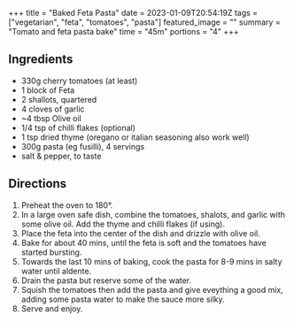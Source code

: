 +++
title = "Baked Feta Pasta"
date = 2023-01-09T20:54:19Z
tags = ["vegetarian", "feta", "tomatoes", "pasta"]
featured_image = ""
summary = "Tomato and feta pasta bake"
time = "45m"
portions = "4"
+++

## Ingredients
- 330g cherry tomatoes (at least)
- 1 block of Feta
- 2 shallots, quartered
- 4 cloves of garlic
- ~4 tbsp Olive oil 
- 1/4 tsp of chilli flakes (optional)
- 1 tsp dried thyme (oregano or italian seasoning also work well) 
- 300g pasta (eg fusilli), 4 servings
- salt & pepper, to taste

## Directions
1. Preheat the oven to 180°.
2. In a large oven safe dish, combine the tomatoes, shalots, and garlic with some olive oil. Add the thyme and chilli flakes (if using).
3. Place the feta into the center of the dish and drizzle with olive oil.
3. Bake for about 40 mins, until the feta is soft and the tomatoes have started bursting.
4. Towards the last 10 mins of baking, cook the pasta for 8-9 mins in salty water until aldente.
5. Drain the pasta but reserve some of the water.
6. Squish the tomatoes then add the pasta and give eveything a good mix, adding some pasta water to make the sauce more silky.
7. Serve and enjoy.